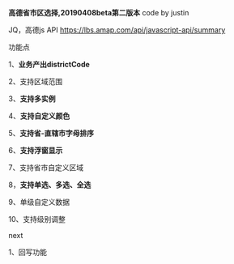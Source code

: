 **高德省市区选择,20190408beta第二版本**
code by justin



JQ，高德js API
https://lbs.amap.com/api/javascript-api/summary

功能点

1、**业务产出districtCode**

2、支持区域范围

3、**支持多实例**

4、**支持自定义颜色**

5、**支持省-直辖市字母排序**

6、**支持浮窗显示**

7、支持省市自定义区域

8，**支持单选、多选、全选**

9、单级自定义数据

10、支持级别调整

next

1、回写功能